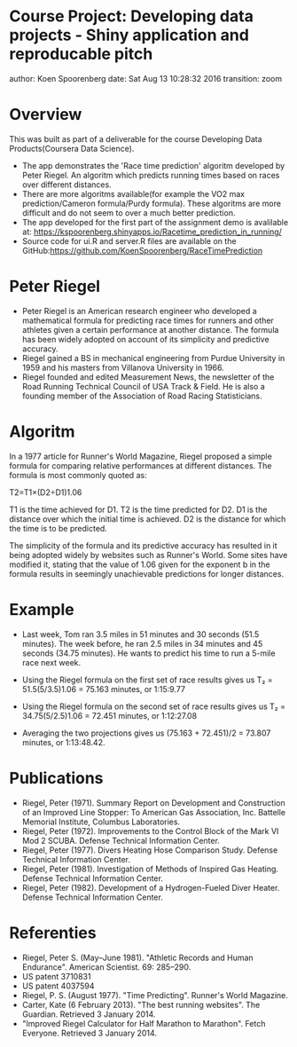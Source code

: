 Course Project: Developing data projects - Shiny application and reproducable pitch
========================================================
author: Koen Spoorenberg
date: Sat Aug 13 10:28:32 2016
transition: zoom

Overview
========================================================
This was built as part of a deliverable for the course Developing Data Products(Coursera Data Science).
- The app demonstrates the 'Race time prediction' algoritm developed by Peter Riegel. An algoritm which predicts running times based on races over different distances.
- There are more algoritms available(for example the VO2 max prediction/Cameron formula/Purdy formula). These algoritms are more difficult and do not seem to over a much better prediction.
- The app developed for the first part of the assignment demo is avalilable at: https://kspoorenberg.shinyapps.io/Racetime_prediction_in_running/
- Source code for ui.R and server.R files are available on the GitHub:https://github.com/KoenSpoorenberg/RaceTimePrediction


Peter Riegel
========================================================
- Peter Riegel is an American research engineer who developed a mathematical formula for predicting race times for runners and other athletes given a certain performance at another distance. The formula has been widely adopted on account of its simplicity and predictive accuracy.
- Riegel gained a BS in mechanical engineering from Purdue University in 1959 and his masters from Villanova University in 1966.
- Riegel founded and edited Measurement News, the newsletter of the Road Running Technical Council of USA Track & Field. He is also a founding member of the Association of Road Racing Statisticians.

Algoritm
========================================================
In a 1977 article for Runner's World Magazine, Riegel proposed a simple formula for comparing relative performances at different distances. The formula is most commonly quoted as:

T2=T1×(D2÷D1)1.06

T1 is the time achieved for D1.
T2 is the time predicted for D2.
D1 is the distance over which the initial time is achieved.
D2 is the distance for which the time is to be predicted.

The simplicity of the formula and its predictive accuracy has resulted in it being adopted widely by websites such as Runner's World. Some sites have modified it, stating that the value of 1.06 given for the exponent b in the formula results in seemingly unachievable predictions for longer distances.

Example
========================================================

- Last week, Tom ran 3.5 miles in 51 minutes and 30 seconds (51.5 minutes). The week before, he ran 2.5 miles in 34 minutes and 45 seconds (34.75 minutes). He wants to predict his time to run a 5-mile race next week.

- Using the Riegel formula on the first set of race results gives us
T₂ = 51.5(5/3.5)1.06 = 75.163 minutes, or 1:15:9.77
- Using the Riegel formula on the second set of race results gives us
T₂ = 34.75(5/2.5)1.06 = 72.451 minutes, or 1:12:27.08
- Averaging the two projections gives us (75.163 + 72.451)/2 = 73.807 minutes, or 1:13:48.42.

Publications
========================================================
- Riegel, Peter (1971). Summary Report on Development and Construction of an Improved Line Stopper: To American Gas Association, Inc. Battelle Memorial Institute, Columbus Laboratories.
- Riegel, Peter (1972). Improvements to the Control Block of the Mark VI Mod 2 SCUBA. Defense Technical Information Center.
- Riegel, Peter (1977). Divers Heating Hose Comparison Study. Defense Technical Information Center.
- Riegel, Peter (1981). Investigation of Methods of Inspired Gas Heating. Defense Technical Information Center.
- Riegel, Peter (1982). Development of a Hydrogen-Fueled Diver Heater. Defense Technical Information Center.

Referenties
========================================================
- Riegel, Peter S. (May–June 1981). "Athletic Records and Human Endurance". American Scientist. 69: 285–290.
- US patent 3710831
- US patent 4037594
- Riegel, P. S. (August 1977). "Time Predicting". Runner's World Magazine.
- Carter, Kate (6 February 2013). "The best running websites". The Guardian. Retrieved 3 January 2014.
- "Improved Riegel Calculator for Half Marathon to Marathon". Fetch Everyone. Retrieved 3 January 2014.
